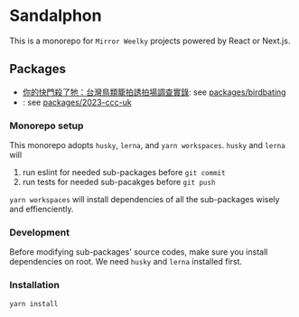# Sandalphon
This is a monorepo for `Mirror Weelky` projects powered by React or Next.js.

## Packages
- [你的快門殺了牠：台灣鳥類籠拍誘拍場調查實錄](https://www.mirrormedia.mg/projects/birdbating/index.html): see [packages/birdbating](./packages/birdbating)
- [](): see [packages/2023-ccc-uk](./packages//2023-ccc-uk)

### Monorepo setup

This monorepo adopts `husky`, `lerna`, and `yarn workspaces`.
`husky` and `lerna` will
1. run eslint for needed sub-packages before `git commit`
2. run tests for needed sub-pacakges before `git push`

`yarn workspaces` will install dependencies of all the sub-packages wisely and effienciently.

### Development
Before modifying sub-packages' source codes, make sure you install dependencies on root. 
We need `husky` and `lerna` installed first.

### Installation
`yarn install`
